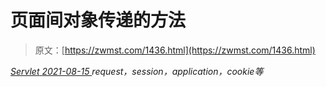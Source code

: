 <!--yml
category: 未分类
date: 0001-01-01 00:00:00
-->

# 页面间对象传递的方法

> 原文：[https://zwmst.com/1436.html](https://zwmst.com/1436.html)

   [ *Servlet* ](https://zwmst.com/servlet)*[ <time datetime="2021-08-15T11:22:51+08:00"> 2021-08-15 </time> ](https://zwmst.com/1436.html)  request，session，application，cookie等*